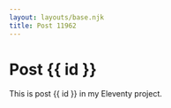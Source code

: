 ```yaml
---
layout: layouts/base.njk
title: Post 11962
---
```


# Post {{ id }}

This is post {{ id }} in my Eleventy project.
